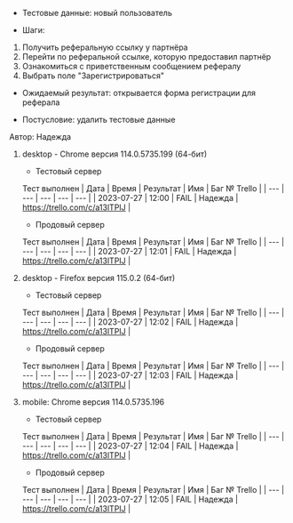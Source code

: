 * Тестовые данные: новый пользователь

* Шаги:
1.	Получить реферальную ссылку у партнёра
2.	Перейти по реферальной ссылке, которую предоставил партнёр
3.	Ознакомиться с приветственным сообщением рефералу
4.	Выбрать поле "Зарегистрироваться"

* Ожидаемый результат: открывается форма регистрации для реферала

* Постусловие: удалить тестовые данные

Автор: Надежда

1) desktop - Chrome версия 114.0.5735.199 (64-бит)

	* Тестовый сервер 

	Тест выполнен
	| Дата | Время | Результат | Имя | Баг № Trello |
	| --- | --- | --- | --- | --- |
	| 2023-07-27 | 12:00 | FAIL | Надежда | https://trello.com/c/a13lTPIJ | 

	* Продовый сервер

	Тест выполнен
	| Дата | Время | Результат | Имя | Баг № Trello |
	| --- | --- | --- | --- | --- |
	| 2023-07-27 | 12:01 | FAIL | Надежда | https://trello.com/c/a13lTPIJ | 

2) desktop - Firefox версия 115.0.2 (64-бит)

	* Тестовый сервер 

	Тест выполнен
	| Дата | Время | Результат | Имя | Баг № Trello |
	| --- | --- | --- | --- | --- |
	| 2023-07-27 | 12:02 | FAIL | Надежда | https://trello.com/c/a13lTPIJ | 

	* Продовый сервер 

	Тест выполнен
	| Дата | Время | Результат | Имя | Баг № Trello |
	| --- | --- | --- | --- | --- |
	| 2023-07-27 | 12:03 | FAIL | Надежда | https://trello.com/c/a13lTPIJ | 

3) mobile: Chrome версия 114.0.5735.196

	* Тестовый сервер 

	Тест выполнен
	| Дата | Время | Результат | Имя | Баг № Trello |
	| --- | --- | --- | --- | --- |
	| 2023-07-27 | 12:04 | FAIL | Надежда | https://trello.com/c/a13lTPIJ | 

	* Продовый сервер 

	Тест выполнен
	| Дата | Время | Результат | Имя | Баг № Trello |
	| --- | --- | --- | --- | --- |
	| 2023-07-27 | 12:05 | FAIL | Надежда | https://trello.com/c/a13lTPIJ |